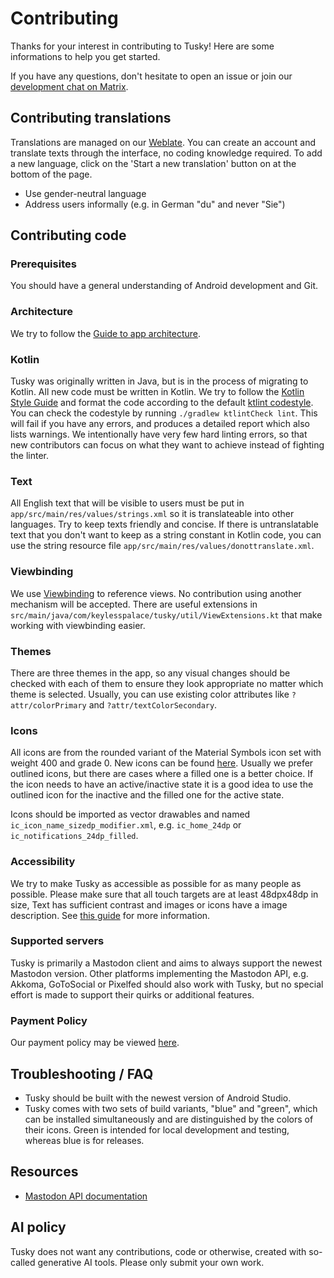 # Contributing

Thanks for your interest in contributing to Tusky! Here are some informations to help you get started.

If you have any questions, don't hesitate to open an issue or join our [development chat on Matrix](https://riot.im/app/#/room/#Tusky:matrix.org).

## Contributing translations

Translations are managed on our [Weblate](https://weblate.tusky.app/projects/tusky/tusky/). You can create an account and translate texts through the interface, no coding knowledge required.
To add a new language, click on the 'Start a new translation' button on at the bottom of the page.

- Use gender-neutral language
- Address users informally (e.g. in German "du" and never "Sie")

## Contributing code

### Prerequisites
You should have a general understanding of Android development and Git.

### Architecture
We try to follow the [Guide to app architecture](https://developer.android.com/topic/architecture).

### Kotlin
Tusky was originally written in Java, but is in the process of migrating to Kotlin. All new code must be written in Kotlin.
We try to follow the [Kotlin Style Guide](https://developer.android.com/kotlin/style-guide) and format the code according to the default [ktlint codestyle](https://github.com/pinterest/ktlint).
You can check the codestyle by running `./gradlew ktlintCheck lint`. This will fail if you have any errors, and produces a detailed report which also lists warnings.
We intentionally have very few hard linting errors, so that new contributors can focus on what they want to achieve instead of fighting the linter.

### Text
All English text that will be visible to users must be put in `app/src/main/res/values/strings.xml` so it is translateable into other languages.
Try to keep texts friendly and concise.
If there is untranslatable text that you don't want to keep as a string constant in Kotlin code, you can use the string resource file `app/src/main/res/values/donottranslate.xml`.

### Viewbinding
We use [Viewbinding](https://developer.android.com/topic/libraries/view-binding) to reference views. No contribution using another mechanism will be accepted.
There are useful extensions in `src/main/java/com/keylesspalace/tusky/util/ViewExtensions.kt` that make working with viewbinding easier.

### Themes
There are three themes in the app, so any visual changes should be checked with each of them to ensure they look appropriate no matter which theme is selected. Usually, you can use existing color attributes like `?attr/colorPrimary` and `?attr/textColorSecondary`.

### Icons
All icons are from the rounded variant of the Material Symbols icon set with weight 400 and grade 0.
New icons can be found [here](https://fonts.google.com/icons?icon.style=Rounded&icon.size=24).
Usually we prefer outlined icons, but there are cases where a filled one is a better choice.
If the icon needs to have an active/inactive state it is a good idea to use the outlined icon for the inactive and the filled one for the active state.

Icons should be imported as vector drawables and named `ic_icon_name_sizedp_modifier.xml`, e.g. `ic_home_24dp` or `ic_notifications_24dp_filled`.

### Accessibility
We try to make Tusky as accessible as possible for as many people as possible. Please make sure that all touch targets are at least 48dpx48dp in size, Text has sufficient contrast and images or icons have a image description. See [this guide](https://developer.android.com/guide/topics/ui/accessibility/apps) for more information.

### Supported servers
Tusky is primarily a Mastodon client and aims to always support the newest Mastodon version. Other platforms implementing the Mastodon API, e.g. Akkoma, GoToSocial or Pixelfed should also work with Tusky, but no special effort is made to support their quirks or additional features.

### Payment Policy
Our payment policy may be viewed [here](https://github.com/tuskyapp/Tusky/blob/develop/doc/PaymentPolicy.md).

## Troubleshooting / FAQ

- Tusky should be built with the newest version of Android Studio.
- Tusky comes with two sets of build variants, "blue" and "green", which can be installed simultaneously and are distinguished by the colors of their icons. Green is intended for local development and testing, whereas blue is for releases.

## Resources
- [Mastodon API documentation](https://docs.joinmastodon.org/api/)

## AI policy
Tusky does not want any contributions, code or otherwise, created with so-called generative AI tools. Please only submit your own work.

